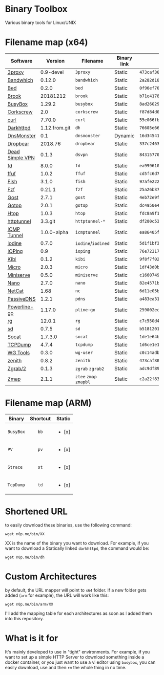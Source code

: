 
# Binary Toolbox

Various binary tools for Linux/UNIX

# Filename map (x64)

|   Software                                                | Version        |Filename               | Binary link   | SHA256                                                             |
|-----------------------------------------------------------|----------------|-----------------------|---------------|--------------------------------------------------------------------|
| [3proxy](https://github.com/z3APA3A/3proxy)               |0.9-devel       | `3proxy`              |  Static       | `473caf301da2308794a5e29bd2abcee8e89179700e57a4dd03858ada112fb155` |
| [Bandwhich](https://github.com/imsnif/bandwhich)          |0.12.0          | `bandwhich`           |  Static       | `2a282d185468296db05d35d2b0d53d43d1023e789938648cd319a19b82eb3d3e` |
| [Bed](https://github.com/itchyny/bed)                     |0.2.0           | `bed`                 |  Static       | `0f96ef70fa54f34a3fb95690ed2ddec9e39320110e91b3687eef4606a5a3e810` |
| [Brook](https://github.com/txthinking/brook)              |20181212        | `brook`               |  Static       | `b71e4178afe52f604aea52cc41a22ea66912fec076d0ba3fd114537da0521937` |
| [BusyBox](https://busybox.net)                            |1.29.2          | `busybox`             |  Static       | `8ad26029498257b01b7a2078f4cd14e9dd0785ce47417609c698ac95f82eb152` |
| [Corkscrew](https://github.com/bryanpkc/corkscrew)        |2.0             | `corkscrew`           |  Static       | `f87d84d090af232cdefd26aefda285e464ac22f001d853b1a50732ae5ce8bb6a` |
| [curl](https://github.com/curl/curl)                      |7.70.0          | `curl`                |  Static       | `55e066fbc83aa4b0f9ea45840111dbd5c2ceeeed1e030abc856b82d41f38ed7e` |
| [Darkhttpd](https://github.com/ryanmjacobs/darkhttpd)     |1.12.from.git   | `dh`                  |  Static       | `76605e66ebf87fe663d09a1a7e0e9a96108251df451d311e76967c447fe9599a` |
| [DnsMonster](https://github.com/mosajjal/dnsmonster)      |0.1             | `dnsmonster`          |  Dynamic      | `16d34541caf060eb2c039688724665c794df88fc16f94933e5e11340c43b6245` |
| [Dropbear](https://github.com/mkj/dropbear)               |2018.76         | `dropbear`            |  Static       | `337c24637e0eac981610b8f61884c2cebde88054daf83b3155cbc53fba1ac55e` |
| [Dead Simple VPN](https://github.com/jedisct1/dsvpn)      |0.1.3           | `dsvpn`               |  Static       | `84315770dac9e17b07e89322653c89fc24b57c845a645dd925e17a1bd287821a` |
| [fd](https://github.com/sharkdp/fd)                       |8.0.0           | `fd`                  |  Static       | `ea999610cba167475df50f57b79efb2e24139414b9507bb1498c740458671656` |
| [ffuf](https://github.com/ffuf/ffuf)                      |1.0.2           | `ffuf`                |  Static       | `cd5fc6d70d841a377762fa7cfb144b62ebc84e459181a2eee27b06a54198aef1` |
| [Fish](https://github.com/fish-shell/fish-shell)          |3.1.0           | `fish`                |  Static       | `97afe2224ec19eaa42ba461cc86924405d6de90ba3927a406f4f6de052d40432` |
| [Fzf](https://github.com/junegunn/fzf)                    |0.21.1          | `fzf`                 |  Static       | `25a26b370a0d2bb97b5a7b282032a453b12e28ff058056a198fb1d7508af044b` |
| [Gost](https://github.com/ginuerzh/gost)                  |2.7.1           | `gost`                |  Static       | `4eb72e9f88417155bab988a93e8dd80f624f48a42ee6e19d912979dd8ed92594` |
| [Gotop](https://github.com/cjbassi/gotop)                 |2.0.1           | `gotop`               |  Static       | `dc4950e4fb5292f0bfd3a3210efdf9de6d80b54db1caf1810352fd52f093878b` |
| [Htop](https://hisham.hm/htop/)                           |1.0.3           | `htop`                |  Static       | `fdc8a9f15a67f2e1eb7481b87ea80428d3439507a69aa0064967fc58796c79a3` |
| [httptunnel](https://www.gnu.org/software/httptunnel/)    |3.3.git         | `httptunnel-*`        |  Static       | `df200c537ea49202358ca48bad15ab8a1f18ddf2575b953ccdf0d0912763571f` |
| [ICMP Tunnel](https://github.com/DhavalKapil/icmptunnel)  |1.0.0-alpha     | `icmptunnel`          |  Static       | `ea86405fe5bacb6cbf4d0e32622b2acd1244ff34565faa54ded2b6155919d21c` |
| [iodine](https://github.com/yarrick/iodine)               |0.7.0           | `iodine`/`iodined`    |  Static       | `5d1f1bf326f75119b933631fefb16e6b792274af0d58325143696e557b7d9ce2` |
| [IOPing](https://github.com/koct9i/ioping)                |0.9             | `ioping`              |  Static       | `76e72317d1e3988c9214cd66c898a0974f3e46814175069d80e41c7d95980750` |
| [Kibi](https://github.com/ilai-deutel/kibi)               |0.1.2           | `kibi`                |  Static       | `9f8f7f02b4f5201a3197292b7daa7af448c93b7f6fdf36e82e17f9c0be8f38d5` |
| [Micro](https://github.com/zyedidia/micro)                |2.0.3           | `micro`               |  Static       | `1df43d0b8406e4e6f1b492ea5e84c1d840ae879bd5a853ee62445b40f4a752c4` |
| [Miniserve](https://github.com/svenstaro/miniserve)       |0.5.0           | `miniserve`           |  Static       | `c166074940074bfc121d1ebd2848b750f679404f11492fcfeae5adc3fbb6effc` |
| [Nano](https://www.nano-editor.org/)                      |2.7.0           | `nano`                |  Static       | `82e4571b6dfb107959a81b4958f2d5aeed8d554e7ade3a81b0e32669e31866c5` |
| [NetCat](https://www.freebsd.org/cgi/man.cgi?query=netcat)|1.68            | `nc`                  |  Static       | `6d11e05b6a31b8a4f7f97f71d9e15c12084a9e919a0250fc4ca4e053f0bb816d` |
| [PassiveDNS](https://github.com/gamelinux/passivedns)     |1.2.1           | `pdns`                |  Static       | `a483ea315434df4239b4bea76772c1aadc1a060e2e1f34d4ec344c18abf75945` |
| [Powerline-go](https://github.com/justjanne/powerline-go) |1.17.0          | `pline-go`            |  Static       | `259002eca93a337fb609f326fe2cca15316d496803def33f5ffa26415e146e18` |
| [rg](https://github.com/BurntSushi/ripgrep)               |12.0.1          | `rg`                  |  Static       | `c7c550d4a267ac8b4e70f8f78e299c3d455a808eac58bb0ef466d3c3153502b8` |
| [sd](https://github.com/chmln/sd)                         | 0.7.5          | `sd`                  |  Static       | `b51812016c252de2a978d3dc63c4d5dfd42b77d9f167007296f6ae3a37283456` |
| [Socat](http://www.dest-unreach.org/socat/)               |1.7.3.0         | `socat`               |  Static       | `1de1e64b1617aa8a2138711f76e44cf207bc4c903b54fc092828d18310f02838` |
| [TCPDump](https://www.tcpdump.org/)                       |4.7.4           | `tcpdump`             |  Static       | `1d6ce1e13c9821767729fc6ca354d714fc44abdd448beb8ab05217e3d8d97e16` |
| [WG Tools](https://github.com/WireGuard/wireguard-tools)  |0.3.0           | `wg-user`             |  Static       | `c0c14adbb1b3822ee49b30b0bfc133714a84a90588fd8fb974e673ca5b326fd1` |
| [zenith](https://github.com/bvaisvil/zenith)              |0.8.2           | `zenith`              |  Static       | `473caf301da2308794a5e29bd2abcee8e89179700e57a4dd03858ada112fb155` |
| [Zgrab/2](https://github.com/zmap/zgrab2)                 |0.1.3           | `zgrab` `zgrab2`      |  Static       | `adc9df896d21e057bac82af28db3933f3f979312fc013e563037a419c33db159` |
| [Zmap](https://github.com/zmap/zmap)                      |2.1.1           | `ztee` `zmap` `zmapbl`|  Static       | `c2a22f83eca87ba131f289a2ebcbf4dbb14326a7841d313c90aa40160db0569f` |



# Filename map (ARM)

|   Binary      |   Shortcut    |Static             |
| ------------- |:-------------:| -----------------:|
|`BusyBox`      |`bb`           |<ul><li>[x] </li>  |
|`PV`           |`pv`           |<ul><li>[x] </li>  |
|`Strace`       |`st`           |<ul><li>[x] </li>  |
|`TcpDump`      |`td`           |<ul><li>[x] </li>  |

# Shortened URL

to easily download these binaries, use the following command:

`wget n0p.me/bin/XX`

XX is the name of the binary you want to download. For example, if you want to download a  Statically linked `darkhttpd`, the command would be:

`wget n0p.me/bin/dh`

# Custom Architectures

by default, the URL mapper will point to `x64` folder. If a new folder gets added (`arm` for example), the URL will work like this:

`wget n0p.me/bin/arm/XX`

I'll add the mapping table for each architectures as soon as I added them into this repository.

# What is it for

It's mainly developed to use in "tight" environments. For example, if you want to set up a simple HTTP Server to download something inside a docker container, or you just want to use a vi editor using `busybox`, you can easily download, use and then `rm` the whole thing in no time.
